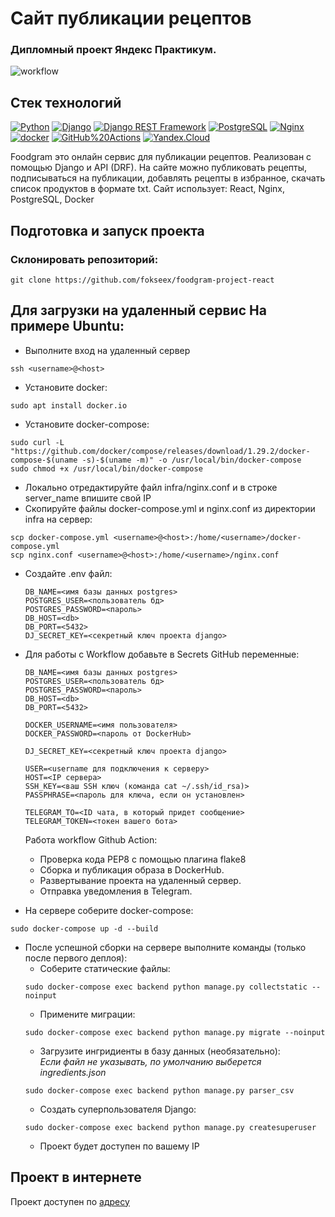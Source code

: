 # Сайт публикации рецептов
### Дипломный проект Яндекс Практикум. 

![workflow](https://github.com/fokseex/foodgram-project-react/actions/workflows/foodgram_workflow.yml/badge.svg)

## Стек технологий

[![Python](https://img.shields.io/badge/-Python-464646?style=flat-square&logo=Python)](https://www.python.org/)
[![Django](https://img.shields.io/badge/-Django-464646?style=flat-square&logo=Django)](https://www.djangoproject.com/)
[![Django REST Framework](https://img.shields.io/badge/-Django%20REST%20Framework-464646?style=flat-square&logo=Django%20REST%20Framework)](https://www.django-rest-framework.org/)
[![PostgreSQL](https://img.shields.io/badge/-PostgreSQL-464646?style=flat-square&logo=PostgreSQL)](https://www.postgresql.org/)
[![Nginx](https://img.shields.io/badge/-NGINX-464646?style=flat-square&logo=NGINX)](https://nginx.org/ru/)
[![docker](https://img.shields.io/badge/-Docker-464646?style=flat-square&logo=docker)](https://www.docker.com/)
[![GitHub%20Actions](https://img.shields.io/badge/-GitHub%20Actions-464646?style=flat-square&logo=GitHub%20actions)](https://github.com/features/actions)
[![Yandex.Cloud](https://img.shields.io/badge/-Yandex.Cloud-464646?style=flat-square&logo=Yandex.Cloud)](https://cloud.yandex.ru/)

Foodgram это онлайн сервис для публикации рецептов. Реализован с помощью 
Django и API (DRF). На сайте можно публиковать рецепты, подписываться на 
публикации, добавлять рецепты в избранное, скачать список продуктов в 
формате txt. Сайт использует: React, Nginx, PostgreSQL, Docker

## Подготовка и запуск проекта
### Склонировать репозиторий:
```
git clone https://github.com/fokseex/foodgram-project-react
```
## Для загрузки на удаленный сервис На примере Ubuntu:
* Выполните вход на удаленный сервер 
```
ssh <username>@<host>
```
* Установите docker:
```
sudo apt install docker.io 
```
* Установите docker-compose:
```
sudo curl -L "https://github.com/docker/compose/releases/download/1.29.2/docker-compose-$(uname -s)-$(uname -m)" -o /usr/local/bin/docker-compose
sudo chmod +x /usr/local/bin/docker-compose
```
* Локально отредактируйте файл infra/nginx.conf и в строке server_name впишите свой IP
* Скопируйте файлы docker-compose.yml и nginx.conf из директории infra на сервер:
```
scp docker-compose.yml <username>@<host>:/home/<username>/docker-compose.yml
scp nginx.conf <username>@<host>:/home/<username>/nginx.conf
```

* Cоздайте .env файл:
    ```
    DB_NAME=<имя базы данных postgres>
    POSTGRES_USER=<пользователь бд>
    POSTGRES_PASSWORD=<пароль>
    DB_HOST=<db>
    DB_PORT=<5432>
    DJ_SECRET_KEY=<секретный ключ проекта django>
    ```
* Для работы с Workflow добавьте в Secrets GitHub переменные:
    ```
    DB_NAME=<имя базы данных postgres>
    POSTGRES_USER=<пользователь бд>
    POSTGRES_PASSWORD=<пароль>
    DB_HOST=<db>
    DB_PORT=<5432>
    
    DOCKER_USERNAME=<имя пользователя>
    DOCKER_PASSWORD=<пароль от DockerHub>
    
    DJ_SECRET_KEY=<секретный ключ проекта django>

    USER=<username для подключения к серверу>
    HOST=<IP сервера>
    SSH_KEY=<ваш SSH ключ (команда cat ~/.ssh/id_rsa)>
    PASSPHRASE=<пароль для ключа, если он установлен>

    TELEGRAM_TO=<ID чата, в который придет сообщение>
    TELEGRAM_TOKEN=<токен вашего бота>
    ```
    Работа workflow Github Action:
     - Проверка кода PEP8 с помощью плагина flake8
     - Сборка и публикация образа в DockerHub.
     - Развертывание проекта на удаленный сервер.
     - Отправка уведомления в Telegram.  
  
* На сервере соберите docker-compose:
```
sudo docker-compose up -d --build
```
* После успешной сборки на сервере выполните команды (только после первого деплоя):
    - Соберите статические файлы:
    ```
    sudo docker-compose exec backend python manage.py collectstatic --noinput
    ```
    - Примените миграции:
    ```
    sudo docker-compose exec backend python manage.py migrate --noinput
    ```
    - Загрузите ингридиенты  в базу данных (необязательно):  
    *Если файл не указывать, по умолчанию выберется ingredients.json*
    ```
    sudo docker-compose exec backend python manage.py parser_csv
    ```
    - Создать суперпользователя Django:
    ```
    sudo docker-compose exec backend python manage.py createsuperuser
    ```
    - Проект будет доступен по вашему IP

## Проект в интернете
Проект доступен по [адресу](http://178.154.225.85)